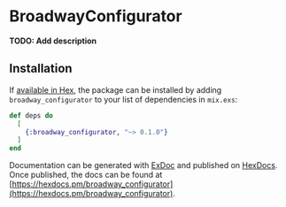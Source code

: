 # BroadwayConfigurator

**TODO: Add description**

## Installation

If [available in Hex](https://hex.pm/docs/publish), the package can be installed
by adding `broadway_configurator` to your list of dependencies in `mix.exs`:

```elixir
def deps do
  [
    {:broadway_configurator, "~> 0.1.0"}
  ]
end
```

Documentation can be generated with [ExDoc](https://github.com/elixir-lang/ex_doc)
and published on [HexDocs](https://hexdocs.pm). Once published, the docs can
be found at [https://hexdocs.pm/broadway_configurator](https://hexdocs.pm/broadway_configurator).


